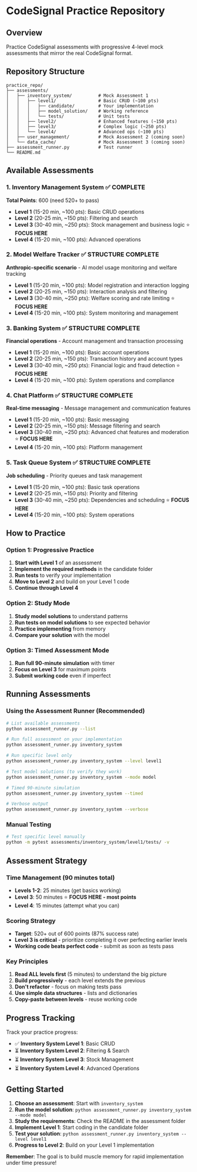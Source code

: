 # CodeSignal Practice Repository

## Overview
Practice CodeSignal assessments with progressive 4-level mock assessments that mirror the real CodeSignal format.

## Repository Structure

```
practice_repo/
├── assessments/
│   ├── inventory_system/          # Mock Assessment 1
│   │   ├── level1/                # Basic CRUD (~100 pts)
│   │   │   ├── candidate/         # Your implementation
│   │   │   ├── model_solution/    # Working reference
│   │   │   └── tests/             # Unit tests
│   │   ├── level2/                # Enhanced features (~150 pts)
│   │   ├── level3/                # Complex logic (~250 pts)
│   │   └── level4/                # Advanced ops (~100 pts)
│   ├── user_management/           # Mock Assessment 2 (coming soon)
│   └── data_cache/                # Mock Assessment 3 (coming soon)
├── assessment_runner.py           # Test runner
└── README.md
```

## Available Assessments

### 1. Inventory Management System ✅ **COMPLETE**
**Total Points**: 600 (need 520+ to pass)

- **Level 1** (15-20 min, ~100 pts): Basic CRUD operations
- **Level 2** (20-25 min, ~150 pts): Filtering and search
- **Level 3** (30-40 min, ~250 pts): Stock management and business logic ⭐ **FOCUS HERE**
- **Level 4** (15-20 min, ~100 pts): Advanced operations

### 2. Model Welfare Tracker ✅ **STRUCTURE COMPLETE**
**Anthropic-specific scenario** - AI model usage monitoring and welfare tracking

- **Level 1** (15-20 min, ~100 pts): Model registration and interaction logging
- **Level 2** (20-25 min, ~150 pts): Interaction analysis and filtering
- **Level 3** (30-40 min, ~250 pts): Welfare scoring and rate limiting ⭐ **FOCUS HERE**
- **Level 4** (15-20 min, ~100 pts): System monitoring and management

### 3. Banking System ✅ **STRUCTURE COMPLETE**
**Financial operations** - Account management and transaction processing

- **Level 1** (15-20 min, ~100 pts): Basic account operations
- **Level 2** (20-25 min, ~150 pts): Transaction history and account types
- **Level 3** (30-40 min, ~250 pts): Financial logic and fraud detection ⭐ **FOCUS HERE**
- **Level 4** (15-20 min, ~100 pts): System operations and compliance

### 4. Chat Platform ✅ **STRUCTURE COMPLETE**
**Real-time messaging** - Message management and communication features

- **Level 1** (15-20 min, ~100 pts): Basic messaging
- **Level 2** (20-25 min, ~150 pts): Message filtering and search
- **Level 3** (30-40 min, ~250 pts): Advanced chat features and moderation ⭐ **FOCUS HERE**
- **Level 4** (15-20 min, ~100 pts): Platform management

### 5. Task Queue System ✅ **STRUCTURE COMPLETE**
**Job scheduling** - Priority queues and task management

- **Level 1** (15-20 min, ~100 pts): Basic task operations
- **Level 2** (20-25 min, ~150 pts): Priority and filtering
- **Level 3** (30-40 min, ~250 pts): Dependencies and scheduling ⭐ **FOCUS HERE**
- **Level 4** (15-20 min, ~100 pts): System operations

## How to Practice

### Option 1: Progressive Practice
1. **Start with Level 1** of an assessment
2. **Implement the required methods** in the candidate folder
3. **Run tests** to verify your implementation
4. **Move to Level 2** and build on your Level 1 code
5. **Continue through Level 4**

### Option 2: Study Mode
1. **Study model solutions** to understand patterns
2. **Run tests on model solutions** to see expected behavior
3. **Practice implementing** from memory
4. **Compare your solution** with the model

### Option 3: Timed Assessment Mode
1. **Run full 90-minute simulation** with timer
2. **Focus on Level 3** for maximum points
3. **Submit working code** even if imperfect

## Running Assessments

### Using the Assessment Runner (Recommended)

```bash
# List available assessments
python assessment_runner.py --list

# Run full assessment on your implementation
python assessment_runner.py inventory_system

# Run specific level only
python assessment_runner.py inventory_system --level level1

# Test model solutions (to verify they work)
python assessment_runner.py inventory_system --mode model

# Timed 90-minute simulation
python assessment_runner.py inventory_system --timed

# Verbose output
python assessment_runner.py inventory_system --verbose
```

### Manual Testing
```bash
# Test specific level manually
python -m pytest assessments/inventory_system/level1/tests/ -v
```

## Assessment Strategy

### Time Management (90 minutes total)
- **Levels 1-2**: 25 minutes (get basics working)
- **Level 3**: 50 minutes ⭐ **FOCUS HERE - most points**
- **Level 4**: 15 minutes (attempt what you can)

### Scoring Strategy
- **Target**: 520+ out of 600 points (87% success rate)
- **Level 3 is critical** - prioritize completing it over perfecting earlier levels
- **Working code beats perfect code** - submit as soon as tests pass

### Key Principles
1. **Read ALL levels first** (5 minutes) to understand the big picture
2. **Build progressively** - each level extends the previous
3. **Don't refactor** - focus on making tests pass
4. **Use simple data structures** - lists and dictionaries
5. **Copy-paste between levels** - reuse working code

## Progress Tracking

Track your practice progress:
- ✅ **Inventory System Level 1**: Basic CRUD
- ⏳ **Inventory System Level 2**: Filtering & Search  
- ⏳ **Inventory System Level 3**: Stock Management
- ⏳ **Inventory System Level 4**: Advanced Operations

## Getting Started

1. **Choose an assessment**: Start with `inventory_system`
2. **Run the model solution**: `python assessment_runner.py inventory_system --mode model`
3. **Study the requirements**: Check the README in the assessment folder
4. **Implement Level 1**: Start coding in the candidate folder
5. **Test your solution**: `python assessment_runner.py inventory_system --level level1`
6. **Progress to Level 2**: Build on your Level 1 implementation

**Remember**: The goal is to build muscle memory for rapid implementation under time pressure!